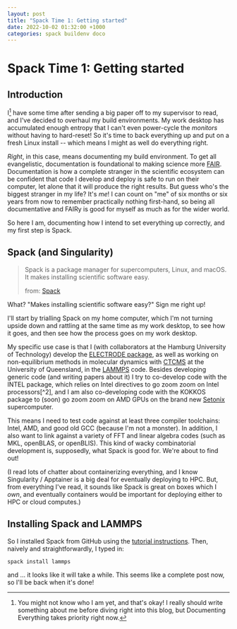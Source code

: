 ```yaml
---
layout: post
title: "Spack Time 1: Getting started"
date: 2022-10-02 01:32:00 +1000
categories: spack buildenv doco
---
```

# Spack Time 1: Getting started

## Introduction


I[^1] have some time after sending a big paper off to my supervisor to read, and I've decided to overhaul my build environments. My work desktop has accumulated enough entropy that I can't even power-cycle the *monitors* without having to hard-reset! So it's time to back everything up and put on a fresh Linux install -- which means I might as well do everything right.

*Right*, in this case, means documenting my build environment. To get all evangelistic, documentation is foundational to making science more [FAIR](https://www.go-fair.org/fair-principles/). Documentation is how a complete stranger in the scientific ecosystem can be confident that code I develop and deploy is safe to run on their computer, let alone that it will produce the right results. But guess who's the biggest stranger in my life? It's *me*! I can count on "me" of six months or six years from now to remember practically nothing first-hand, so being all documentative and FAIRy is good for myself as much as for the wider world.

So here I am, documenting how I intend to set everything up correctly, and my first step is Spack.

## Spack (and Singularity)

> Spack is a package manager for supercomputers, Linux, and macOS. It makes installing scientific software easy.
>
> from: [Spack](https://spack.io/)

What? "Makes installing scientific software easy?" Sign me right up!

I'll start by trialling Spack on my home computer, which I'm not turning upside down and rattling at the same time as my work desktop, to see how it goes, and then see how the process goes on my work desktop.

My specific use case is that I (with collaborators at the Hamburg University of Technology) develop the [ELECTRODE package](https://aip.scitation.org/doi/10.1063/5.0099239), as well as working on non-equilibrium methods in molecular dynamics with [CTCMS](https://ctcms-uq.github.io/) at the University of Queensland, in the [LAMMPS](https://www.lammps.org/) code. Besides developing generic code (and writing papers about it) I try to co-develop code with the INTEL package, which relies on Intel directives to go zoom zoom on Intel processors[^2], and I am also co-developing code with the KOKKOS package to (soon) go zoom zoom on AMD GPUs on the brand new [Setonix](https://pawsey.org.au/systems/setonix/) supercomputer.

This means I need to test code against at least three compiler toolchains: Intel, AMD, and good old GCC (because I'm not a monster). In addition, I also want to link against a variety of FFT and linear algebra codes (such as MKL, openBLAS, or openBLIS). This kind of wacky combinatorial development is, supposedly, what Spack is good for. We're about to find out!

(I read lots of chatter about containerizing everything, and I know Singularity / Apptainer is a big deal for eventually deploying to HPC. But, from everything I've read, it sounds like Spack is great on boxes which I *own*, and eventually containers would be important for deploying either to HPC or cloud computes.)

## Installing Spack and LAMMPS

So I installed Spack from GitHub using the [tutorial instructions](https://spack-tutorial.readthedocs.io/en/latest/tutorial_basics.html). Then, naively and straightforwardly, I typed in:

`spack install lammps`

and ... it looks like it will take a while. This seems like a complete post now, so I'll be back when it's done!

[^1]: You might not know who I am yet, and that's okay! I really should write something about me before diving right into this blog, but Documenting Everything takes priority right now.
